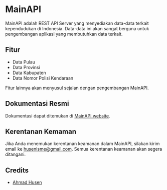 # MainAPI

MainAPI adalah REST API Server yang menyediakan data-data terkait kependudukan di Indonesia. Data-data ini akan sangat berguna untuk pengembangan aplikasi yang membutuhkan data terkait.

## Fitur
- Data Pulau
- Data Provinsi
- Data Kabupaten
- Data Nomor Polisi Kendaraan

Fitur lainnya akan menyusul sejalan dengan pengembangan MainAPI.

## Dokumentasi Resmi

Dokumentasi dapat ditemukan di [MainAPI website](https://main.husenis.me).

## Kerentanan Kemaman

Jika Anda menemukan kerentanan keamanan dalam MainAPI, silakan kirim email ke husenisme@gmail.com. Semua kerentanan keamanan akan segera ditangani.

## Credits
- [Ahmad Husen](https://github.com/husenisme)
